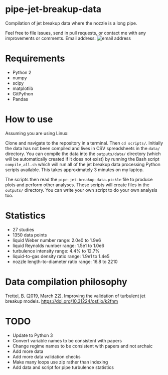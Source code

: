 # pipe-jet-breakup-data
Compilation of jet breakup data where the nozzle is a long pipe.

Feel free to file issues, send in pull requests, or contact me with any improvements or comments. Email address: ![email address](http://trettel.org/email-address.png)

# Requirements

- Python 2
- numpy
- scipy
- matplotlib
- GitPython
- Pandas

# How to use

Assuming you are using Linux:

Clone and navigate to the repository in a terminal. Then `cd scripts/`. Initially the data has not been compiled and lives in CSV spreadsheets in the `data/` directory. You can compile the data into the `outputs/data/` directory (which will be automatically created if it does not exist) by running the Bash script `compile_all.sh` which will run all of the jet breakup data processing Python scripts available. This takes approximately 3 minutes on my laptop.

The scripts then read the `pipe-jet-breakup-data.pickle` file to produce plots and perform other analyses. These scripts will create files in the `outputs/` directory. You can write your own script to do your own analysis too.

# Statistics

- 27 studies
- 1350 data points
- liquid Weber number range: 2.0e0 to 1.9e6
- liquid Reynolds number range: 1.5e1 to 1.0e6
- turbulence intensity range: 4.4% to 12.7%
- liquid-to-gas density ratio range: 1.9e1 to 1.4e5
- nozzle length-to-diameter ratio range: 16.8 to 2210

# Data compilation philosophy

Trettel, B. (2019, March 22). Improving the validation of turbulent jet breakup models. https://doi.org/10.31224/osf.io/k2fnm

# TODO

- Update to Python 3
- Convert variable names to be consistent with papers
- Change regime names to be consistent with papers and not archaic
- Add more data
- Add more data validation checks
- Make many loops use zip rather than indexing
- Add data and script for pipe turbulence statistics
